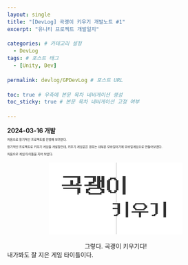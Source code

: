 ```yaml
---
layout: single
title: "[DevLog] 곡괭이 키우기 개발노트 #1"
excerpt: "유니티 프로젝트 개발일지"

categories: # 카테고리 설정
  - DevLog
tags: # 포스트 태그
  - [Unity, Dev]

permalink: devlog/GPDevLog # 포스트 URL

toc: true # 우측에 본문 목차 네비게이션 생성
toc_sticky: true # 본문 목차 네비게이션 고정 여부

---
```


**2024-03-16 개발**<br/>
<span style="font-size:50%">처음으로 장기적인 프로젝트를 진행해 보려한다.<br/>
장기적인 프로젝트로 키우기 게임을 개발할건데, 키우기 게임같은 경우는 대부분 모바일이기에 모바일게임으로 만들어보겠다.<br/>
처음으로 게임 타이틀을 지어 보았다.<br/><span style>

<p align="center">
  <img src="/assets/images/GameTitle.png">
</p>

<center>그렇다. 곡괭이 키우기다!</center>
내가봐도 잘 지은 게임 타이틀이다.


